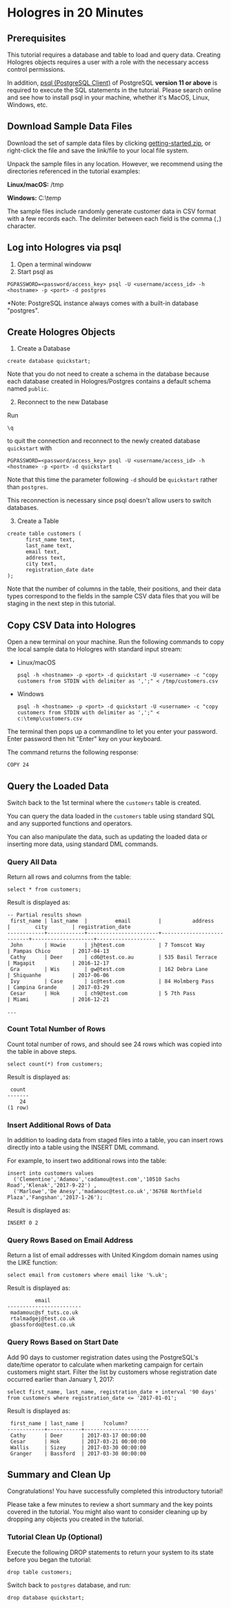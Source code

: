 # Hologres in 20 Minutes

## Prerequisites

This tutorial requires a database and table to load and query data. Creating Hologres objects requires a user with a role with the necessary access control permissions.

In addition, [psql (PostgreSQL Client)](https://www.postgresql.org/docs/current/app-psql.html) of PostgreSQL **version 11 or above** is required to execute the SQL statements in the tutorial. Please search online and see how to install psql in your machine, whether it's MacOS, Linux, Windows, etc.


## Download Sample Data Files

Download the set of sample data files by clicking [getting-started.zip](https://raw.githubusercontent.com/hologres/hologres-doc/master/doc/source/quickstart/customers.csv.zip), or right-click the file and save the link/file to your local file system.

Unpack the sample files in any location. However, we recommend using the directories referenced in the tutorial examples:

**Linux/macOS:** /tmp

**Windows:** C:\temp

The sample files include randomly generate customer data in CSV format with a few records each. The delimiter between each field is the comma (`,`) character.


## Log into Hologres via psql

1. Open a terminal windoww
2. Start psql as 

```
PGPASSWORD=<password/access_key> psql -U <username/access_id> -h <hostname> -p <port> -d postgres
```

*Note: PostgreSQL instance always comes with a built-in database "postgres". 


## Create Hologres Objects

1. Create a Database

```
create database quickstart;
```

Note that you do not need to create a schema in the database because each database created in Hologres/Postgres contains a default schema named `public`.

2. Reconnect to the new Database

Run 

```
\q
```

to quit the connection and reconnect to the newly created database `quickstart` with

```
PGPASSWORD=<password/access_key> psql -U <username/access_id> -h <hostname> -p <port> -d quickstart
```

Note that this time the parameter following `-d` should be `quickstart` rather than `postgres`.

This reconnection is necessary since psql doesn't allow users to switch databases.


3. Create a Table

```
create table customers (
	  first_name text,
	  last_name text,
	  email text,
	  address text,
	  city text,
	  registration_date date
);
```

Note that the number of columns in the table, their positions, and their data types correspond to the fields in the sample CSV data files that you will be staging in the next step in this tutorial.


## Copy CSV Data into Hologres

Open a new terminal on your machine. Run the following commands to copy the local sample data to Hologres with standard input stream:

- Linux/macOS

	```
	psql -h <hostname> -p <port> -d quickstart -U <username> -c "copy customers from STDIN with delimiter as ',';" < /tmp/customers.csv
	```

- Windows

	```
	psql -h <hostname> -p <port> -d quickstart -U <username> -c "copy customers from STDIN with delimiter as ',';" < c:\temp\customers.csv
	```

The terminal then pops up a commandline to let you enter your password.
Enter password then hit "Enter" key on your keyboard.

The command returns the following response:

```
COPY 24
```

## Query the Loaded Data

Switch back to the 1st terminal where the `customers` table is created.

You can query the data loaded in the `customers` table using standard SQL and any supported functions and operators.

You can also manipulate the data, such as updating the loaded data or inserting more data, using standard DML commands.


### Query All Data

Return all rows and columns from the table:

```
select * from customers;
```

Result is displayed as:

```
-- Partial results shown
 first_name | last_name  |         email         |          address          |        city        | registration_date
------------+------------+-----------------------+---------------------------+--------------------+-------------------
 John       | Howie      | jh@test.com           | 7 Tomscot Way             | Pampas Chico       | 2017-04-13
 Cathy      | Deer       | cd6@test.co.au        | 535 Basil Terrace         | Magapit            | 2016-12-17
 Gra        | Wis        | gw@test.com           | 162 Debra Lane            | Shiquanhe          | 2017-06-06
 Ivy        | Case       | ic@test.com           | 84 Holmberg Pass          | Campina Grande     | 2017-03-29
 Cesar      | Hok        | ch9@test.com          | 5 7th Pass                | Miami              | 2016-12-21
 
...

```


### Count Total Number of Rows

Count total number of rows, and should see 24 rows which was copied into the table in above steps.


```
select count(*) from customers;
```

Result is displayed as:

```
 count
-------
    24
(1 row)

```


### Insert Additional Rows of Data

In addition to loading data from staged files into a table, you can insert rows directly into a table using the INSERT DML command.

For example, to insert two additional rows into the table:

```
insert into customers values
  ('Clementine','Adamou','cadamou@test.com','10510 Sachs Road','Klenak','2017-9-22') ,
  ('Marlowe','De Anesy','madamouc@test.co.uk','36768 Northfield Plaza','Fangshan','2017-1-26');
```

Result is displayed as:

```
INSERT 0 2
```

### Query Rows Based on Email Address

Return a list of email addresses with United Kingdom domain names using the LIKE function:

```
select email from customers where email like '%.uk';
```

Result is displayed as:

```
         email
------------------------
 madamouc@sf_tuts.co.uk
 rtalmadgej@test.co.uk
 gbassfordo@test.co.uk
```

### Query Rows Based on Start Date

Add 90 days to customer registration dates using the PostgreSQL's date/time operator to calculate when marketing campaign for certain customers might start. Filter the list by customers whose registration date occurred earlier than January 1, 2017:

```
select first_name, last_name, registration_date + interval '90 days' from customers where registration_date <= '2017-01-01';
```


Result is displayed as:

```
 first_name | last_name |      ?column?
------------+-----------+---------------------
 Cathy      | Deer      | 2017-03-17 00:00:00
 Cesar      | Hok       | 2017-03-21 00:00:00
 Wallis     | Sizey     | 2017-03-30 00:00:00
 Granger    | Bassford  | 2017-03-30 00:00:00
```


## Summary and Clean Up

Congratulations! You have successfully completed this introductory tutorial!

Please take a few minutes to review a short summary and the key points covered in the tutorial. You might also want to consider cleaning up by dropping any objects you created in the tutorial.

### Tutorial Clean Up (Optional)

Execute the following DROP statements to return your system to its state before you began the tutorial:

```
drop table customers;
```

Switch back to `postgres` database, and run:

```
drop database quickstart;
```